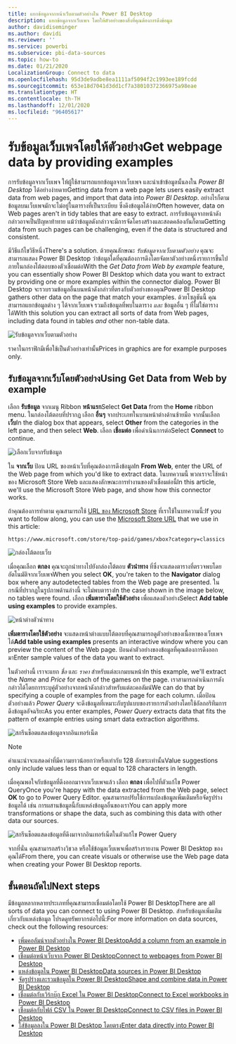 ```yaml
---
title: แยกข้อมูลจากหน้าเว็บตามตัวอย่างใน Power BI Desktop
description: แยกข้อมูลจากเว็บเพจ โดยให้ตัวอย่างของสิ่งที่คุณต้องการดึงข้อมูล
author: davidiseminger
ms.author: davidi
ms.reviewer: ''
ms.service: powerbi
ms.subservice: pbi-data-sources
ms.topic: how-to
ms.date: 01/21/2020
LocalizationGroup: Connect to data
ms.openlocfilehash: 95d3de9adbe8ea1111af5094f2c1993ee189fcdd
ms.sourcegitcommit: 653e18d7041d3dd1cf7a38010372366975a98eae
ms.translationtype: HT
ms.contentlocale: th-TH
ms.lasthandoff: 12/01/2020
ms.locfileid: "96405617"
---
```

# <a name="get-webpage-data-by-providing-examples"></a><span data-ttu-id="e7047-103">รับข้อมูลเว็บเพจโดยให้ตัวอย่าง</span><span class="sxs-lookup"><span data-stu-id="e7047-103">Get webpage data by providing examples</span></span>

<span data-ttu-id="e7047-104">การรับข้อมูลจากเว็บเพจ ให้ผู้ใช้สามารถแยกข้อมูลจากเว็บเพจ และนำเข้าข้อมูลนั้นลงใน *Power BI Desktop* ได้อย่างง่ายดาย</span><span class="sxs-lookup"><span data-stu-id="e7047-104">Getting data from a web page lets users easily extract data from web pages, and import that data into *Power BI Desktop*.</span></span> <span data-ttu-id="e7047-105">อย่างไรก็ตาม ข้อมูลบนเว็บเพจมักจะไม่อยู่ในตารางที่เป็นระเบียบ ซึ่งดึงข้อมูลได้ง่าย</span><span class="sxs-lookup"><span data-stu-id="e7047-105">Often however, data on Web pages aren't in tidy tables that are easy to extract.</span></span> <span data-ttu-id="e7047-106">การรับข้อมูลจากหน้าดังกล่าวอาจเป็นปัญหาท้าทาย แม้ว่าข้อมูลดังกล่าวจะมีการจัดโครงสร้างและสอดคล้องกันก็ตาม</span><span class="sxs-lookup"><span data-stu-id="e7047-106">Getting data from such pages can be challenging, even if the data is structured and consistent.</span></span>

<span data-ttu-id="e7047-107">มีวิธีแก้ไขวิธีหนึ่ง</span><span class="sxs-lookup"><span data-stu-id="e7047-107">There's a solution.</span></span> <span data-ttu-id="e7047-108">ด้วยคุณลักษณะ *รับข้อมูลจากเว็บตามตัวอย่าง* คุณจะสามารถแสดง Power BI Desktop ว่าข้อมูลใดที่คุณต้องการดึงโดยจัดหาตัวอย่างหนึ่งรายการขึ้นไปภายในกล่องโต้ตอบของตัวเชื่อมต่อ</span><span class="sxs-lookup"><span data-stu-id="e7047-108">With the *Get Data from Web by example* feature, you can essentially show Power BI Desktop which data you want to extract by providing one or more examples within the connector dialog.</span></span> <span data-ttu-id="e7047-109">Power BI Desktop จะรวบรวมข้อมูลอื่นบนหน้าดังกล่าวที่ตรงกับตัวอย่างของคุณ</span><span class="sxs-lookup"><span data-stu-id="e7047-109">Power BI Desktop gathers other data on the page that match your examples.</span></span> <span data-ttu-id="e7047-110">ด้วยโซลูชันนี้ คุณสามารถแยกข้อมูลต่าง ๆ ได้จากเว็บเพจ รวมถึงข้อมูลที่พบในตาราง *และ* ข้อมูลอื่น ๆ ที่ไม่ใช่ตารางได้</span><span class="sxs-lookup"><span data-stu-id="e7047-110">With this solution you can extract all sorts of data from Web pages, including  data found in tables *and* other non-table data.</span></span>

![รับข้อมูลจากเว็บตามตัวอย่าง](media/desktop-connect-to-web-by-example/web-by-example_01.png)

<span data-ttu-id="e7047-112">ราคาในกราฟิกมีเพื่อใช้เป็นตัวอย่างเท่านั้น</span><span class="sxs-lookup"><span data-stu-id="e7047-112">Prices in graphics are for example purposes only.</span></span>

## <a name="using-get-data-from-web-by-example"></a><span data-ttu-id="e7047-113">รับข้อมูลจากเว็บโดยตัวอย่าง</span><span class="sxs-lookup"><span data-stu-id="e7047-113">Using Get Data from Web by example</span></span>

<span data-ttu-id="e7047-114">เลือก **รับข้อมูล** จากเมนู Ribbon **หน้าแรก**</span><span class="sxs-lookup"><span data-stu-id="e7047-114">Select **Get Data** from the **Home** ribbon menu.</span></span> <span data-ttu-id="e7047-115">ในกล่องโต้ตอบที่ปรากฏ เลือก **อื่นๆ** จากประเภทในบานหน้าต่างด้านซ้ายมือ จากนั้นเลือก **เว็บ**</span><span class="sxs-lookup"><span data-stu-id="e7047-115">In the dialog box that appears, select **Other** from the categories in the left pane, and then select **Web**.</span></span> <span data-ttu-id="e7047-116">เลือก **เชื่อมต่อ** เพื่อดำเนินการต่อ</span><span class="sxs-lookup"><span data-stu-id="e7047-116">Select **Connect** to continue.</span></span>

![เลือกเว็บจากรับข้อมูล](media/desktop-connect-to-web-by-example/web-by-example_03.png)

<span data-ttu-id="e7047-118">ใน **จากเว็บ** ป้อน URL ของหน้าเว็บที่คุณต้องการดึงข้อมูล</span><span class="sxs-lookup"><span data-stu-id="e7047-118">In **From Web**, enter the URL of the Web page from which you'd like to extract data.</span></span> <span data-ttu-id="e7047-119">ในบทความนี้ พวกเราจะใช้หน้าของ Microsoft Store Web และแสดงลักษณะการทำงานของตัวเชื่อมต่อนี้</span><span class="sxs-lookup"><span data-stu-id="e7047-119">In this article, we'll use the Microsoft Store Web page, and show how this connector works.</span></span>

<span data-ttu-id="e7047-120">ถ้าคุณต้องการทำตาม คุณสามารถใช้ [URL ของ Microsoft Store](https://www.microsoft.com/store/top-paid/games/xbox?category=classics) ที่เราใช้ในบทความนี้:</span><span class="sxs-lookup"><span data-stu-id="e7047-120">If you want to follow along, you can use the [Microsoft Store URL](https://www.microsoft.com/store/top-paid/games/xbox?category=classics) that we use in this article:</span></span>

```http
https://www.microsoft.com/store/top-paid/games/xbox?category=classics
```

![กล่องโต้ตอบเว็บ](media/desktop-connect-to-web-by-example/web-by-example_04.png)

<span data-ttu-id="e7047-122">เมื่อคุณเลือก **ตกลง** คุณจะถูกนำทางไปยังกล่องโต้ตอบ **ตัวนำทาง** ที่ซึ่งจะแสดงตารางที่ตรวจพบโดยอัตโนมัติจากเว็บเพจ</span><span class="sxs-lookup"><span data-stu-id="e7047-122">When you select **OK**, you're taken to the **Navigator** dialog box where any autodetected tables from the Web page are presented.</span></span> <span data-ttu-id="e7047-123">ในกรณีที่ปรากฏในรูปภาพด้านล่างนี้ จะไม่พบตาราง</span><span class="sxs-lookup"><span data-stu-id="e7047-123">In the case shown in the image below, no tables were found.</span></span> <span data-ttu-id="e7047-124">เลือก **เพิ่มตารางโดยใช้ตัวอย่าง** เพื่อแสดงตัวอย่าง</span><span class="sxs-lookup"><span data-stu-id="e7047-124">Select **Add table using examples** to provide examples.</span></span>

![หน้าต่างตัวนำทาง](media/desktop-connect-to-web-by-example/web-by-example_05.png)

<span data-ttu-id="e7047-126">**เพิ่มตารางโดยใช้ตัวอย่าง** จะแสดงหน้าต่างแบบโต้ตอบที่คุณสามารถดูตัวอย่างของเนื้อหาของเว็บเพจได้</span><span class="sxs-lookup"><span data-stu-id="e7047-126">**Add table using examples** presents an interactive window where you can preview the content of the Web page.</span></span> <span data-ttu-id="e7047-127">ป้อนค่าตัวอย่างของข้อมูลที่คุณต้องการดึงออกมา</span><span class="sxs-lookup"><span data-stu-id="e7047-127">Enter sample values of the data you want to extract.</span></span>

<span data-ttu-id="e7047-128">ในตัวอย่างนี้ เราจะแยก *ชื่อ* และ *ราคา* สำหรับแต่ละเกมบนหน้า</span><span class="sxs-lookup"><span data-stu-id="e7047-128">In this example, we'll extract the *Name* and *Price* for each of the games on the page.</span></span> <span data-ttu-id="e7047-129">เราสามารถดำเนินการดังกล่าวได้โดยการระบุคู่ตัวอย่างจากหน้าดังกล่าวสำหรับแต่ละคอลัมน์</span><span class="sxs-lookup"><span data-stu-id="e7047-129">We can do that by specifying a couple of examples from the page for each column.</span></span> <span data-ttu-id="e7047-130">เมื่อป้อนตัวอย่างแล้ว *Power Query* จะดึงข้อมูลที่เหมาะกับรูปแบบของรายการตัวอย่างโดยใช้อัลกอริทึมการดึงข้อมูลอัจฉริยะ</span><span class="sxs-lookup"><span data-stu-id="e7047-130">As you enter examples, *Power Query* extracts data that fits the pattern of example entries using smart data extraction algorithms.</span></span>

![สกรีนช็อตแสดงข้อมูลจากอินเทอร์เน็ต](media/desktop-connect-to-web-by-example/web-by-example_06.png)

> [!NOTE]
> <span data-ttu-id="e7047-132">ค่าแนะนำจะแสดงค่าที่มีความยาวน้อยกว่าหรือเท่ากับ 128 อักขระเท่านั้น</span><span class="sxs-lookup"><span data-stu-id="e7047-132">Value suggestions only include values less than or equal to 128 characters in length.</span></span>

<span data-ttu-id="e7047-133">เมื่อคุณพอใจกับข้อมูลที่ดึงออกมาจากเว็บเพจแล้ว เลือก **ตกลง** เพื่อไปที่ตัวแก้ไข Power Query</span><span class="sxs-lookup"><span data-stu-id="e7047-133">Once you're happy with the data extracted from the Web page, select **OK** to go to Power Query Editor.</span></span> <span data-ttu-id="e7047-134">คุณสามารถปรับใช้การแปลงข้อมูลเพิ่มเติมหรือจัดรูปร่างข้อมูลได้ เช่น การผสานข้อมูลนี้กับแหล่งข้อมูลอื่นของเรา</span><span class="sxs-lookup"><span data-stu-id="e7047-134">You can apply more transformations or shape the data, such as combining this data with other data our sources.</span></span>

![สกรีนช็อตแสดงข้อมูลที่ดึงมาจากอินเทอร์เน็ตในตัวแก้ไข Power Query](media/desktop-connect-to-web-by-example/web-by-example_07.png)

<span data-ttu-id="e7047-136">จากที่นั่น คุณสามารถสร้างวิชวล หรือใช้ข้อมูลเว็บเพจเพื่อสร้างรายงาน Power BI Desktop ของคุณได้</span><span class="sxs-lookup"><span data-stu-id="e7047-136">From there, you can create visuals or otherwise use the Web page data when creating your Power BI Desktop reports.</span></span>

## <a name="next-steps"></a><span data-ttu-id="e7047-137">ขั้นตอนถัดไป</span><span class="sxs-lookup"><span data-stu-id="e7047-137">Next steps</span></span>

<span data-ttu-id="e7047-138">มีข้อมูลหลากหลายประเภทที่คุณสามารถเชื่อมต่อโดยใช้ Power BI Desktop</span><span class="sxs-lookup"><span data-stu-id="e7047-138">There are all sorts of data you can connect to using Power BI Desktop.</span></span> <span data-ttu-id="e7047-139">สำหรับข้อมูลเพิ่มเติมเกี่ยวกับแหล่งข้อมูล โปรดดูทรัพยากรต่อไปนี้:</span><span class="sxs-lookup"><span data-stu-id="e7047-139">For more information on data sources, check out the following resources:</span></span>

* [<span data-ttu-id="e7047-140">เพิ่มคอลัมน์จากตัวอย่างใน Power BI Desktop</span><span class="sxs-lookup"><span data-stu-id="e7047-140">Add a column from an example in Power BI Desktop</span></span>](../create-reports/desktop-add-column-from-example.md)
* [<span data-ttu-id="e7047-141">เชื่อมต่อหน้าเว็บจาก Power BI Desktop</span><span class="sxs-lookup"><span data-stu-id="e7047-141">Connect to webpages from Power BI Desktop</span></span>](desktop-connect-to-web.md)
* [<span data-ttu-id="e7047-142">แหล่งข้อมูลใน Power BI Desktop</span><span class="sxs-lookup"><span data-stu-id="e7047-142">Data sources in Power BI Desktop</span></span>](desktop-data-sources.md)
* [<span data-ttu-id="e7047-143">จัดรูปร่างและรวมข้อมูลใน Power BI Desktop</span><span class="sxs-lookup"><span data-stu-id="e7047-143">Shape and combine data in Power BI Desktop</span></span>](desktop-shape-and-combine-data.md)
* [<span data-ttu-id="e7047-144">เชื่อมต่อกับเวิร์กบุ๊ก Excel ใน Power BI Desktop</span><span class="sxs-lookup"><span data-stu-id="e7047-144">Connect to Excel workbooks in Power BI Desktop</span></span>](desktop-connect-excel.md)
* [<span data-ttu-id="e7047-145">เชื่อมต่อกับไฟล์ CSV ใน Power BI Desktop</span><span class="sxs-lookup"><span data-stu-id="e7047-145">Connect to CSV files in Power BI Desktop</span></span>](desktop-connect-csv.md)
* [<span data-ttu-id="e7047-146">ใส่ข้อมูลลงใน Power BI Desktop โดยตรง</span><span class="sxs-lookup"><span data-stu-id="e7047-146">Enter data directly into Power BI Desktop</span></span>](desktop-enter-data-directly-into-desktop.md)
